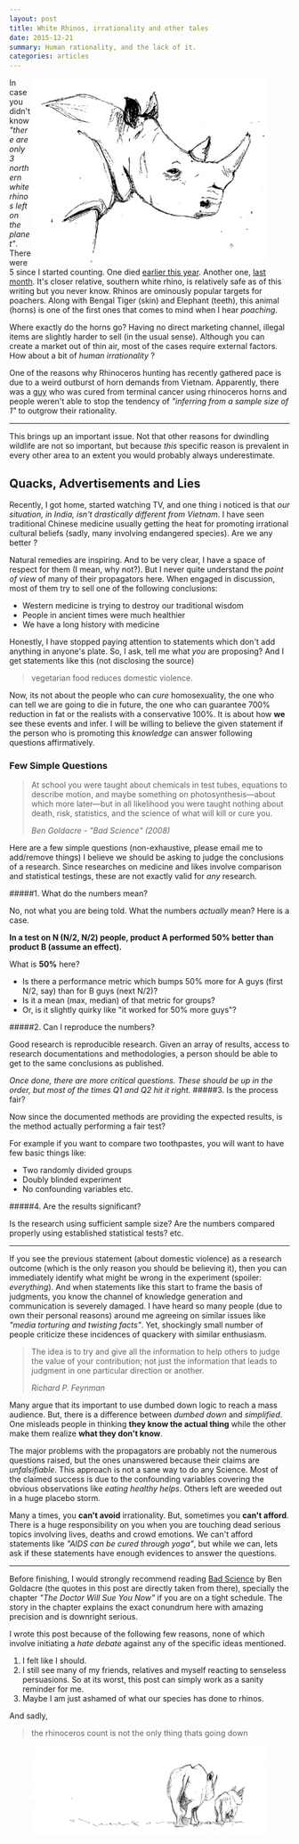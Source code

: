```yaml
---
layout: post
title: White Rhinos, irrationality and other tales
date: 2015-12-21
summary: Human rationality, and the lack of it.
categories: articles
---
```


<figure>
<img src="/images/posts/rhino/head.jpg" style="float:right">
</figure>

<span class="dropcap">I</span>n case you didn't know *"there are only 3 northern white rhinos left on the planet"*. There were 5 since I started counting. One died [earlier this year](http://edition.cnn.com/2015/07/29/world/northern-rhino-dies/). Another one, [last month](http://www.wired.com/2015/11/death-endangered-rhino-leaves-three-world/). It's closer relative, southern white rhino, is relatively safe as of this writing but you never know. Rhinos are ominously popular targets for poachers. Along with Bengal Tiger (skin) and Elephant (teeth), this animal (horns) is one of the first ones that comes to mind when I hear *poaching*.

Where exactly do the horns go? Having no direct marketing channel, illegal items are slightly harder to sell (in the usual sense). Although you can create a market out of thin air, most of the cases require external factors. How about a bit of *human irrationality* ?

One of the reasons why Rhinoceros hunting has recently gathered pace is due to a weird outburst of horn demands from Vietnam. Apparently, there was a [guy](http://qz.com/82302/theres-a-country-that-will-pay-300000-per-rhino-horn-to-cure-cancer-and-hangovers-and-its-wiping-out-rhinos/) who was cured from terminal cancer using rhinoceros horns and people weren't able to stop the tendency of *"inferring from a sample size of 1"* to outgrow their rationality.

---

This brings up an important issue. Not that other reasons for dwindling wildlife are not so important, but because *this* specific reason is prevalent in every other area to an extent you would probably always underestimate.

## Quacks, Advertisements and Lies

Recently, I got home, started watching TV, and one thing i noticed is that *our situation, in India, isn't drastically different from Vietnam*. I have seen traditional Chinese medicine usually getting the heat for promoting irrational cultural beliefs (sadly, many involving endangered species). Are we any better ?

Natural remedies are inspiring. And to be very clear, I have a space of respect for them (I mean, why not?). But I never quite understand the *point of view* of many of their propagators here. When engaged in discussion, most of them try to sell one of the following conclusions:

- Western medicine is trying to destroy our traditional wisdom
- People in ancient times were much healthier
- We have a long history with medicine

Honestly, I have stopped paying attention to statements which don't add anything in anyone's plate. So, I ask, tell me what *you* are proposing? And I get statements like this (not disclosing the source)

> vegetarian food reduces domestic violence.

Now, its not about the people who can *cure* homosexuality, the one who can tell we are going to die in future, the one who can guarantee 700% reduction in fat or the realists with a conservative 100%. It is about how **we** see these events and infer. I will be willing to believe the given statement if the person who is promoting this *knowledge* can answer following questions affirmatively.

### Few Simple Questions

<blockquote>
<p>
At school you were taught about chemicals in test tubes, equations to describe motion, and maybe something on photosynthesis—about which more later—but in all likelihood you were taught nothing about death, risk, statistics, and the science of what will kill or cure you.
</p>
<footer>
<cite title="Bad Science">Ben Goldacre - "Bad Science" (2008)</cite>
<footer>
</blockquote>

Here are a few simple questions (non-exhaustive, please email me to add/remove things) I believe we should be asking to judge the conclusions of a research. Since researches on medicine and likes involve comparison and statistical testings, these are not exactly valid for *any* research.

#####1. What do the numbers mean?

No, not what you are being told. What the numbers *actually* mean? Here is a case.

**In a test on N (N/2, N/2) people, product A performed 50% better than product B (assume an effect).**

What is **50%** here?

- Is there a performance metric which bumps 50% more for A guys (first N/2, say) than for B guys (next N/2)?
- Is it a mean (max, median) of that metric for groups?
- Or, is it slightly quirky like "it worked for 50% more guys"?

#####2. Can I reproduce the numbers?

Good research is reproducible research. Given an array of results, access to research documentations and methodologies, a person should be able to get to the same conclusions as published.

*Once done, there are more critical questions. These should be up in the order, but most of the times Q1 and Q2 hit it right.*
#####3. Is the process fair?

Now since the documented methods are providing the expected results, is the method actually performing a fair test?

For example if you want to compare two toothpastes, you will want to have few basic things like:

- Two randomly divided groups
- Doubly blinded experiment
- No confounding variables etc.

#####4. Are the results significant?

Is the research using sufficient sample size? Are the numbers compared properly using established statistical tests? etc.

---

If you see the previous statement (about domestic violence) as a research outcome (which is the only reason you should be believing it), then you can immediately identify what might be wrong in the experiment (spoiler: *everything*). And when statements like this start to frame the basis of judgments, you know the channel of knowledge generation and communication is severely damaged. I have heard so many people (due to own their personal reasons) around me agreeing on similar issues like *"media torturing and twisting facts"*. Yet, shockingly small number of people criticize these incidences of quackery with similar enthusiasm.

<blockquote>
<p>
The idea is to try and give all the information to help others to judge the value of your contribution; not just the information that leads to judgment in one particular direction or another.
</p>
<footer>
<cite title="Richard P. Feynman">Richard P. Feynman</cite>
</footer>
</blockquote>

Many argue that its important to use dumbed down logic to reach a mass audience. But, there is a difference between *dumbed down* and *simplified*. One misleads people in thinking **they know the actual thing** while the other make them realize **what they don't know**.

The major problems with the propagators are probably not the numerous questions raised, but the ones unanswered because their claims are *unfalsifiable*. This approach is not a sane way to do any Science. Most of the claimed success is due to the confounding variables covering the obvious observations like *eating healthy helps*. Others left are weeded out in a huge placebo storm.

Many a times, you **can't avoid** irrationality. But, sometimes you **can't afford**. There is a huge responsibility on you when you are touching dead serious topics involving lives, deaths and crowd emotions. We can't afford statements like *"AIDS can be cured through yoga"*, but while we can, lets ask if these statements have enough evidences to answer the questions.

---

Before finishing, I would strongly recommend reading [Bad Science](https://www.goodreads.com/book/show/3272165-bad-science) by Ben Goldacre (the quotes in this post are directly taken from there), specially the chapter *"The Doctor Will Sue You Now"* if you are on a tight schedule. The story in the chapter explains the exact conundrum here with amazing precision and is downright serious.

I wrote this post because of the following few reasons, none of which involve initiating a *hate debate* against any of the specific ideas mentioned.

1. I felt like I should.
2. I still see many of my friends, relatives and myself reacting to senseless persuasions. So at its worst, this post can simply work as a sanity reminder for me.
3. Maybe I am just ashamed of what our species has done to rhinos.

And sadly,
> the rhinoceros count is not the only thing thats going down

<figure>
<img src="/images/posts/rhino/back.jpg">
</figure>
